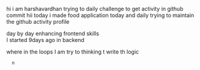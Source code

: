 hi i am harshavardhan  trying to daily challenge to get activity in github commit
 hii today i made food application 
today and daily trying to maintain the github activity profile     
          
   day by day enhancing frontend skills     
    I started 9days ago in backend 
      
   where in the loops 
   I am try to thinking t write th logic 
       
      n
     
  
 
